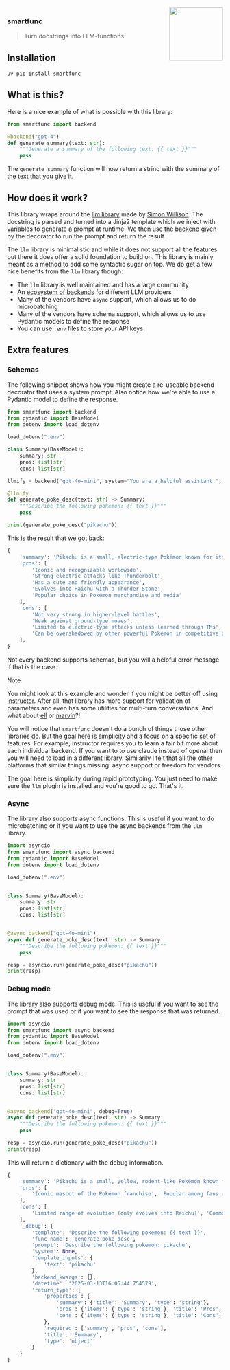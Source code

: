 <img src="imgs/logo.png" width="125" height="125" align="right" />

### smartfunc

> Turn docstrings into LLM-functions

## Installation

```bash
uv pip install smartfunc
```


## What is this?

Here is a nice example of what is possible with this library:

```python
from smartfunc import backend

@backend("gpt-4")
def generate_summary(text: str):
    """Generate a summary of the following text: {{ text }}"""
    pass
```

The `generate_summary` function will now return a string with the summary of the text that you give it.

## How does it work?

This library wraps around the [llm library](https://llm.datasette.io/en/stable/index.html) made by [Simon Willison](https://simonwillison.net/). The docstring is parsed and turned into a Jinja2 template which we inject with variables to generate a prompt at runtime. We then use the backend given by the decorator to run the prompt and return the result.

The `llm` library is minimalistic and while it does not support all the features out there it does offer a solid foundation to build on. This library is mainly meant as a method to add some syntactic sugar on top. We do get a few nice benefits from the `llm` library though:

- The `llm` library is well maintained and has a large community
- An [ecosystem of backends](https://llm.datasette.io/en/stable/plugins/directory.html) for different LLM providers
- Many of the vendors have `async` support, which allows us to do microbatching
- Many of the vendors have schema support, which allows us to use Pydantic models to define the response
- You can use `.env` files to store your API keys

## Extra features

### Schemas

The following snippet shows how you might create a re-useable backend decorator that uses a system prompt. Also notice how we're able to use a Pydantic model to define the response.

```python
from smartfunc import backend
from pydantic import BaseModel
from dotenv import load_dotenv

load_dotenv(".env")

class Summary(BaseModel):
    summary: str
    pros: list[str]
    cons: list[str]

llmify = backend("gpt-4o-mini", system="You are a helpful assistant.", temperature=0.5)

@llmify
def generate_poke_desc(text: str) -> Summary:
    """Describe the following pokemon: {{ text }}"""
    pass

print(generate_poke_desc("pikachu"))
```

This is the result that we got back:

```python
{
    'summary': 'Pikachu is a small, electric-type Pokémon known for its adorable appearance and strong electrical abilities. It is recognized as the mascot of the Pokémon franchise, with distinctive features and a cheerful personality.', 
    'pros': [
        'Iconic and recognizable worldwide', 
        'Strong electric attacks like Thunderbolt', 
        'Has a cute and friendly appearance', 
        'Evolves into Raichu with a Thunder Stone', 
        'Popular choice in Pokémon merchandise and media'
    ], 
    'cons': [
        'Not very strong in higher-level battles', 
        'Weak against ground-type moves', 
        'Limited to electric-type attacks unless learned through TMs', 
        'Can be overshadowed by other powerful Pokémon in competitive play'
    ],
}
```

Not every backend supports schemas, but you will a helpful error message if that is the case.

> [!NOTE]  
> You might look at this example and wonder if you might be better off using [instructor](https://python.useinstructor.com/). After all, that library has more support for validation of parameters and even has some utilities for multi-turn conversations. And what about [ell](https://github.com/MadcowD/ell) or [marvin](https://www.askmarvin.ai/)?! 
> 
> You will notice that `smartfunc` doesn't do a bunch of things those other libraries do. But the goal here is simplicity and a focus on a specific set of features.  For example; instructor requires you to learn a fair bit more about each individual backend. If you want to to use claude instead of openai then you will need to load in a different library. Similarily I felt that all the other platforms that similar things missing: async support or freedom for vendors. 
>
> The goal here is simplicity during rapid prototyping. You just need to make sure the `llm` plugin is installed and you're good to go. That's it. 


### Async

The library also supports async functions. This is useful if you want to do microbatching or if you want to use the async backends from the `llm` library.

```python
import asyncio
from smartfunc import async_backend
from pydantic import BaseModel
from dotenv import load_dotenv

load_dotenv(".env")


class Summary(BaseModel):
    summary: str
    pros: list[str]
    cons: list[str]


@async_backend("gpt-4o-mini")
async def generate_poke_desc(text: str) -> Summary:
    """Describe the following pokemon: {{ text }}"""
    pass

resp = asyncio.run(generate_poke_desc("pikachu"))
print(resp)
```

### Debug mode

The library also supports debug mode. This is useful if you want to see the prompt that was used or if you want to see the response that was returned.

```python
import asyncio
from smartfunc import async_backend
from pydantic import BaseModel
from dotenv import load_dotenv

load_dotenv(".env")


class Summary(BaseModel):
    summary: str
    pros: list[str]
    cons: list[str]


@async_backend("gpt-4o-mini", debug=True)
async def generate_poke_desc(text: str) -> Summary:
    """Describe the following pokemon: {{ text }}"""
    pass

resp = asyncio.run(generate_poke_desc("pikachu"))
print(resp)
```

This will return a dictionary with the debug information.

```python
{
    'summary': 'Pikachu is a small, yellow, rodent-like Pokémon known for its electric powers and iconic status as the franchise mascot. It has long ears with black tips, red cheeks that store electricity, and a lightning bolt-shaped tail. Pikachu evolves from Pichu when leveled up with high friendship and can further evolve into Raichu when exposed to a Thunder Stone. Pikachu is often depicted as cheerful, playfully energetic, and is renowned for its ability to generate electricity, which it can unleash in powerful attacks such as Thunderbolt and Volt Tackle.', 
    'pros': [
        'Iconic mascot of the Pokémon franchise', 'Popular among fans of all ages', 'Strong electric-type moves', 'Cute and friendly appearance'
    ], 
    'cons': [
        'Limited range of evolution (only evolves into Raichu)', 'Commonly found, which may reduce uniqueness', 'Vulnerable to ground-type moves', 'Requires high friendship for evolution to Pichu, which can be a long process'
    ], 
    '_debug': {
        'template': 'Describe the following pokemon: {{ text }}', 
        'func_name': 'generate_poke_desc', 
        'prompt': 'Describe the following pokemon: pikachu', 
        'system': None, 
        'template_inputs': {
            'text': 'pikachu'
        }, 
        'backend_kwargs': {}, 
        'datetime': '2025-03-13T16:05:44.754579', 
        'return_type': {
            'properties': {
                'summary': {'title': 'Summary', 'type': 'string'}, 
                'pros': {'items': {'type': 'string'}, 'title': 'Pros', 'type': 'array'}, 
                'cons': {'items': {'type': 'string'}, 'title': 'Cons', 'type': 'array'}
            }, 
            'required': ['summary', 'pros', 'cons'], 
            'title': 'Summary', 
            'type': 'object'
        }
    }
}
```
